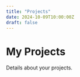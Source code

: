 ```yaml
---
title: "Projects"
date: 2024-10-09T10:00:00Z
draft: false
---
```

<h1>My Projects</h1>
<p>Details about your projects.</p>

